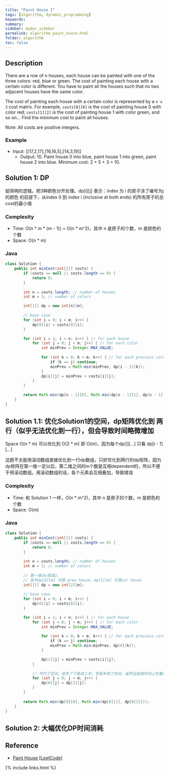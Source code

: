 ```yaml
---
title: "Paint House I"
tags: [algorithm, dynamic_programming]
keywords:
summary:
sidebar: mydoc_sidebar
permalink: algorithm_paint_house.html
folder: algorithm
toc: false
---
```


## Description
There are a row of n houses, each house can be painted with one of the three colors: red, blue or green. The cost of painting each house with a certain color is different. You have to paint all the houses such that no two adjacent houses have the same color.

The cost of painting each house with a certain color is represented by a `n x 3` cost matrix. For example, `costs[0][0]` is the cost of painting house 0 with color red; `costs[1][2]` is the cost of painting house 1 with color green, and so on... Find the minimum cost to paint all houses.

Note: All costs are positive integers.

### Example
* Input: [[17,2,17],[16,16,5],[14,3,19]]
  * Output: 10. Paint house 0 into blue, paint house 1 into green, paint house 2 into blue. Minimum cost: 2 + 5 + 3 = 10.

## Solution 1: DP
挺简明的逻辑。把3种颜色分开处理。dp[i][j] 表示：index 为 i 的房子涂了编号为j 的颜色 的前提下，从index 0 到 index i (inclusive at both ends) 的所有房子的总cost的最小值

### Complexity
* Time: O(n * m * (m - 1)) = O(n * m^2)，其中 n 是房子的个数，m 是颜色的个数
* Space: O(n * m)

### Java
```java
class Solution {
    public int minCost(int[][] costs) {
        if (costs == null || costs.length == 0) {
            return 0;
        }
        
        int n = costs.length; // number of houses
        int m = 3; // number of colors

        int[][] dp = new int[n][m];
        
        // base case
        for (int i = 0; i < m; i++) {
            dp[0][i] = costs[0][i];
        }

        for (int i = 1; i < n; i++) { // for each house
            for (int j = 0; j < m; j++) { // for each color
                int minPrev = Integer.MAX_VALUE;
                
                for (int k = 0; k < m; k++) { // for each previous color
                    if (k == j) continue;
                    minPrev = Math.min(minPrev, dp[i - 1][k]); 
                }
                dp[i][j] = minPrev + costs[i][j];
            }
        }
        
        return Math.min(dp[n - 1][0], Math.min(dp[n - 1][1], dp[n - 1][2]));
    }
}
```

## Solution 1.1: 优化Solution1的空间，dp矩阵优化到 两行（似乎无法优化到一行），但会导致时间略微增加
Space O(n * m) 可以优化到 O(2 * m) 即 O(m)，因为每个dp[i][...] 只看 dp[i - 1][...]

这题不太能用滚动数组直接优化到一行dp数组，只好优化到两行的dp矩阵，因为dp矩阵在第一维一定以后，第二维之间的m个数是互相dependent的，所以不便于用滚动数组。用滚动数组的话，各个元素会互相叠加，导致错误

### Complexity
* Time: 和 Solution 1 一样，O(n * m^2)，其中 n 是房子的个数，m 是颜色的个数
* Space: O(m)

### Java
```java
class Solution {
    public int minCost(int[][] costs) {
        if (costs == null || costs.length == 0) {
            return 0;
        }
        
        int n = costs.length; // number of houses
        int m = 3; // number of colors
        
        // 第一维从n变成2，
        // 其中dp[0][m] 代表 prev house，dp[1][m] 代表cur house
        int[][] dp = new int[2][m];
        
        // base case
        for (int i = 0; i < m; i++) {
            dp[0][i] = costs[0][i];
        }

        for (int i = 1; i < n; i++) { // for each house
            for (int j = 0; j < m; j++) { // for each color
                int minPrev = Integer.MAX_VALUE;
                
                for (int k = 0; k < m; k++) { // for each previous color
                    if (k == j) continue;
                    minPrev = Math.min(minPrev, dp[0][k]); 
                }

                dp[1][j] = minPrev + costs[i][j];
            }
            
            // 节约了空间，但多了下面这三步，导致多用了时间。虽然没造成时间上的量级增加
            for (int j = 0; j < m; j++) {
                dp[0][j] = dp[1][j];
            }
        }
        
        return Math.min(dp[0][0], Math.min(dp[0][1], dp[0][2]));
    }
}
```

## Solution 2: 大幅优化DP时间消耗



## Reference
* [Paint House [LeetCode]](https://leetcode.com/problems/paint-house/description/)

{% include links.html %}
